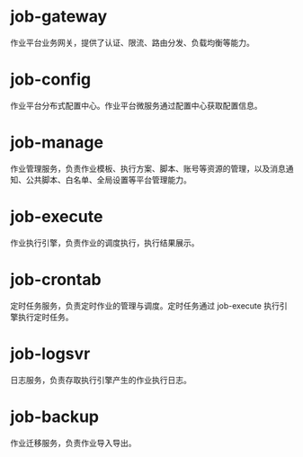 # job-gateway

作业平台业务网关，提供了认证、限流、路由分发、负载均衡等能力。

# job-config

作业平台分布式配置中心。作业平台微服务通过配置中心获取配置信息。

# job-manage

作业管理服务，负责作业模板、执行方案、脚本、账号等资源的管理，以及消息通知、公共脚本、白名单、全局设置等平台管理能力。

# job-execute

作业执行引擎，负责作业的调度执行，执行结果展示。

# job-crontab

定时任务服务，负责定时作业的管理与调度。定时任务通过 job-execute 执行引擎执行定时任务。

# job-logsvr

日志服务，负责存取执行引擎产生的作业执行日志。

# job-backup

作业迁移服务，负责作业导入导出。
